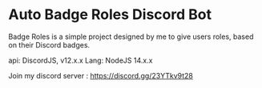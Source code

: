 # Auto Badge Roles Discord Bot

Badge Roles is a simple project designed by me to give users roles, based on their Discord badges.

api: DiscordJS, v12.x.x
Lang: NodeJS 14.x.x

Join my discord server :
https://discord.gg/23YTkv9t28


